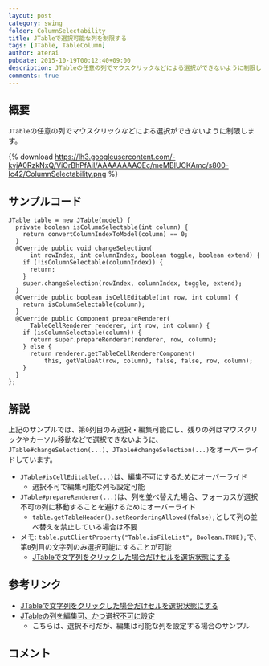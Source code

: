 ```yaml
---
layout: post
category: swing
folder: ColumnSelectability
title: JTableで選択可能な列を制限する
tags: [JTable, TableColumn]
author: aterai
pubdate: 2015-10-19T00:12:40+09:00
description: JTableの任意の列でマウスクリックなどによる選択ができないように制限します。
comments: true
---
```

## 概要
`JTable`の任意の列でマウスクリックなどによる選択ができないように制限します。

{% download https://lh3.googleusercontent.com/-kvjA0RzkNxQ/ViOrBhPfAiI/AAAAAAAAOEc/meMBIUCKAmc/s800-Ic42/ColumnSelectability.png %}

## サンプルコード
<pre class="prettyprint"><code>JTable table = new JTable(model) {
  private boolean isColumnSelectable(int column) {
    return convertColumnIndexToModel(column) == 0;
  }
  @Override public void changeSelection(
      int rowIndex, int columnIndex, boolean toggle, boolean extend) {
    if (!isColumnSelectable(columnIndex)) {
      return;
    }
    super.changeSelection(rowIndex, columnIndex, toggle, extend);
  }
  @Override public boolean isCellEditable(int row, int column) {
    return isColumnSelectable(column);
  }
  @Override public Component prepareRenderer(
      TableCellRenderer renderer, int row, int column) {
    if (isColumnSelectable(column)) {
      return super.prepareRenderer(renderer, row, column);
    } else {
      return renderer.getTableCellRendererComponent(
          this, getValueAt(row, column), false, false, row, column);
    }
  }
};
</code></pre>

## 解説
上記のサンプルでは、第`0`列目のみ選択・編集可能にし、残りの列はマウスクリックやカーソル移動などで選択できないように、`JTable#changeSelection(...)`、`JTable#changeSelection(...)`をオーバーライドしています。

- `JTable#isCellEditable(...)`は、編集不可にするためにオーバーライド
    - 選択不可で編集可能な列も設定可能
- `JTable#prepareRenderer(...)`は、列を並べ替えた場合、フォーカスが選択不可の列に移動することを避けるためにオーバーライド
    - `table.getTableHeader().setReorderingAllowed(false);`として列の並べ替えを禁止している場合は不要
- メモ: `table.putClientProperty("Table.isFileList", Boolean.TRUE);`で、第`0`列目の文字列のみ選択可能にすることが可能
    - [JTableで文字列をクリックした場合だけセルを選択状態にする](http://ateraimemo.com/Swing/TableFileList.html)

<!-- dummy comment line for breaking list -->

## 参考リンク
- [JTableで文字列をクリックした場合だけセルを選択状態にする](http://ateraimemo.com/Swing/TableFileList.html)
- [JTableの列を編集可、かつ選択不可に設定](http://ateraimemo.com/Swing/DisableColumnSelection.html)
    - こちらは、選択不可だが、編集は可能な列を設定する場合のサンプル

<!-- dummy comment line for breaking list -->

## コメント
